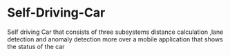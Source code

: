 # Self-Driving-Car
Self driving Car that consists of three subsystems distance calculation ,lane detection and anomaly detection more over a mobile application that shows the status of the car 
